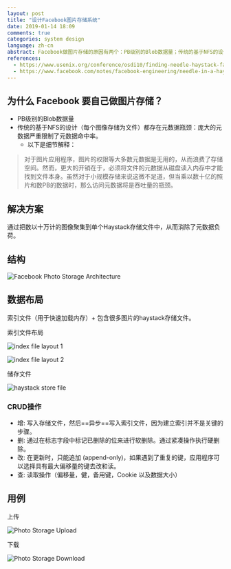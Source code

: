 ```yaml
---
layout: post
title: "设计Facebook图片存储系统"
date: 2019-01-14 18:09
comments: true
categories: system design
language: zh-cn
abstract: Facebook做图片存储的原因有两个：PB级别的Blob数据量；传统的基于NFS的设计都存在元数据瓶颈，庞大的元数据严重限制了它的命中率。解决方案是把数以十万计的图像聚集到单个Haystack存储文件中，从而消除了元数据负荷。
references:
  - https://www.usenix.org/conference/osdi10/finding-needle-haystack-facebooks-photo-storage
  - https://www.facebook.com/notes/facebook-engineering/needle-in-a-haystack-efficient-storage-of-billions-of-photos/76191543919
---
```


## 为什么 Facebook 要自己做图片存储？

* PB级别的Blob数据量
* 传统的基于NFS的设计（每个图像存储为文件）都存在元数据瓶颈：庞大的元数据严重限制了元数据命中率。
	* 以下是细节解释：

> 对于图片应用程序，图片的权限等大多数元数据是无用的，从而浪费了存储空间。然而，更大的开销在于，必须将文件的元数据从磁盘读入内存中才能找到文件本身。虽然对于小规模存储来说这微不足道，但当乘以数十亿的照片和数PB的数据时，那么访问元数据将是吞吐量的瓶颈。



## 解决方案

通过把数以十万计的图像聚集到单个Haystack存储文件中，从而消除了元数据负荷。



## 结构

![Facebook Photo Storage Architecture](https://res.cloudinary.com/dohtidfqh/image/upload/v1546633724/web-guiguio/facebook-photo-storage-architecture.png)



## 数据布局

索引文件（用于快速加载内存）+ 包含很多图片的haystack存储文件。

索引文件布局

![index file layout 1](https://res.cloudinary.com/dohtidfqh/image/upload/v1546633724/web-guiguio/facebook-photo-storage-index-file-1.jpg)


![index file layout 2](https://res.cloudinary.com/dohtidfqh/image/upload/v1546633724/web-guiguio/facebook-photo-storage-storage-file.jpg)


储存文件

![haystack store file](https://res.cloudinary.com/dohtidfqh/image/upload/v1546633724/web-guiguio/facebook-photo-storage-storage-file.jpg)



### CRUD操作

* 增: 写入存储文件，然后==异步==写入索引文件，因为建立索引并不是关键的步骤。
* 删: 通过在标志字段中标记已删除的位来进行软删除。通过紧凑操作执行硬删除。
* 改: 在更新时，只能追加 (append-only)，如果遇到了重复的键，应用程序可以选择具有最大偏移量的键去改和读。
* 查: 读取操作（偏移量，健，备用键，Cookie 以及数据大小）



## 用例

上传

![Photo Storage Upload](https://res.cloudinary.com/dohtidfqh/image/upload/v1546633724/web-guiguio/facebook-photo-storage-upload.png)


下载

![Photo Storage Download](https://res.cloudinary.com/dohtidfqh/image/upload/v1546633724/web-guiguio/facebook-photo-storage-download.png)

